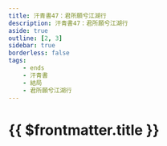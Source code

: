 ```yaml
---
title: 汗青書47：君所願兮江湖行
description: 汗青書47：君所願兮江湖行
aside: true
outline: [2, 3]
sidebar: true
borderless: false
tags:
    - ends
    - 汗青書
    - 結局
    - 君所願兮江湖行
---
```


# {{ $frontmatter.title }}
